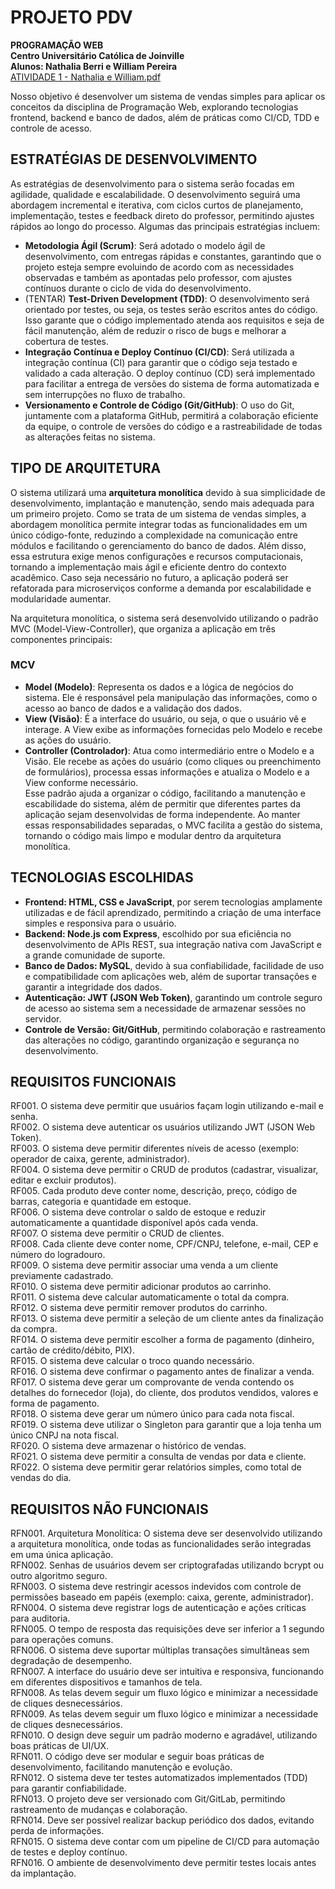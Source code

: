 # PROJETO PDV  
**PROGRAMAÇÃO WEB**  
**Centro Universitário Católica de Joinville**  
**Alunos: Nathalia Berri e William Pereira**  
[ATIVIDADE 1 - Nathalia e William.pdf](https://github.com/user-attachments/files/19172431/ATIVIDADE.1.-.Nathalia.e.William.pdf)

Nosso objetivo é desenvolver um sistema de vendas simples para aplicar os conceitos da disciplina de Programação Web, explorando tecnologias frontend, backend e banco de dados, além de práticas como CI/CD, TDD e controle de acesso.

## ESTRATÉGIAS DE DESENVOLVIMENTO
As estratégias de desenvolvimento para o sistema serão focadas em agilidade, qualidade e escalabilidade. O desenvolvimento seguirá uma abordagem incremental e iterativa, com ciclos curtos de planejamento, implementação, testes e feedback direto do professor, permitindo ajustes rápidos ao longo do processo. Algumas das principais estratégias incluem:
- **Metodologia Ágil (Scrum)**: Será adotado o modelo ágil de desenvolvimento, com entregas rápidas e constantes, garantindo que o projeto esteja sempre evoluindo de acordo com as necessidades observadas e também as apontadas pelo professor, com ajustes contínuos durante o ciclo de vida do desenvolvimento.  
- (TENTAR) **Test-Driven Development (TDD)**: O desenvolvimento será orientado por testes, ou seja, os testes serão escritos antes do código. Isso garante que o código implementado atenda aos requisitos e seja de fácil manutenção, além de reduzir o risco de bugs e melhorar a cobertura de testes.
- **Integração Contínua e Deploy Contínuo (CI/CD)**: Será utilizada a integração contínua (CI) para garantir que o código seja testado e validado a cada alteração. O deploy contínuo (CD) será implementado para facilitar a entrega de versões do sistema de forma automatizada e sem interrupções no fluxo de trabalho.
- **Versionamento e Controle de Código (Git/GitHub)**: O uso do Git, juntamente com a plataforma GitHub, permitirá a colaboração eficiente da equipe, o controle de versões do código e a rastreabilidade de todas as alterações feitas no sistema.

## TIPO DE ARQUITETURA
O sistema utilizará uma **arquitetura monolítica** devido à sua simplicidade de desenvolvimento, implantação e manutenção, sendo mais adequada para um primeiro projeto. Como se trata de um sistema de vendas simples, a abordagem monolítica permite integrar todas as funcionalidades em um único código-fonte, reduzindo a complexidade na comunicação entre módulos e facilitando o gerenciamento do banco de dados. Além disso, essa estrutura exige menos configurações e recursos computacionais, tornando a implementação mais ágil e eficiente dentro do contexto acadêmico. Caso seja necessário no futuro, a aplicação poderá ser refatorada para microserviços conforme a demanda por escalabilidade e modularidade aumentar.  

Na arquitetura monolítica, o sistema será desenvolvido utilizando o padrão MVC (Model-View-Controller), que organiza a aplicação em três componentes principais:  
### MCV
- **Model (Modelo)**: Representa os dados e a lógica de negócios do sistema. Ele é responsável pela manipulação das informações, como o acesso ao banco de dados e a validação dos dados.
- **View (Visão)**: É a interface do usuário, ou seja, o que o usuário vê e interage. A View exibe as informações fornecidas pelo Modelo e recebe as ações do usuário.
- **Controller (Controlador)**: Atua como intermediário entre o Modelo e a Visão. Ele recebe as ações do usuário (como cliques ou preenchimento de formulários), processa essas informações e atualiza o Modelo e a View conforme necessário.  
  Esse padrão ajuda a organizar o código, facilitando a manutenção e escabilidade do sistema, além de permitir que diferentes partes da aplicação sejam desenvolvidas de forma independente. Ao manter essas responsabilidades separadas, o MVC facilita a gestão do sistema, tornando o código mais limpo e modular dentro da arquitetura monolítica.

## TECNOLOGIAS ESCOLHIDAS
- **Frontend: HTML, CSS e JavaScript**, por serem tecnologias amplamente utilizadas e de fácil aprendizado, permitindo a criação de uma interface simples e responsiva para o usuário.
- **Backend: Node.js com Express**, escolhido por sua eficiência no desenvolvimento de APIs REST, sua integração nativa com JavaScript e a grande comunidade de suporte.
- **Banco de Dados: MySQL**, devido à sua confiabilidade, facilidade de uso e compatibilidade com aplicações web, além de suportar transações e garantir a integridade dos dados.
- **Autenticação: JWT (JSON Web Token)**, garantindo um controle seguro de acesso ao sistema sem a necessidade de armazenar sessões no servidor.
- **Controle de Versão: Git/GitHub**, permitindo colaboração e rastreamento das alterações no código, garantindo organização e segurança no desenvolvimento.

## REQUISITOS FUNCIONAIS
RF001. O sistema deve permitir que usuários façam login utilizando e-mail e senha.  
RF002. O sistema deve autenticar os usuários utilizando JWT (JSON Web Token).  
RF003. O sistema deve permitir diferentes níveis de acesso (exemplo: operador de caixa, gerente, administrador).  
RF004. O sistema deve permitir o CRUD de produtos (cadastrar, visualizar, editar e excluir produtos).  
RF005. Cada produto deve conter nome, descrição, preço, código de barras, categoria e quantidade em estoque.  
RF006. O sistema deve controlar o saldo de estoque e reduzir automaticamente a quantidade disponível após cada venda.  
RF007. O sistema deve permitir o CRUD de clientes.  
RF008. Cada cliente deve conter nome, CPF/CNPJ, telefone, e-mail, CEP e número do logradouro.  
RF009. O sistema deve permitir associar uma venda a um cliente previamente cadastrado.  
RF010. O sistema deve permitir adicionar produtos ao carrinho.  
RF011. O sistema deve calcular automaticamente o total da compra.  
RF012. O sistema deve permitir remover produtos do carrinho.  
RF013. O sistema deve permitir a seleção de um cliente antes da finalização da compra.  
RF014. O sistema deve permitir escolher a forma de pagamento (dinheiro, cartão de crédito/débito, PIX).  
RF015. O sistema deve calcular o troco quando necessário.  
RF016. O sistema deve confirmar o pagamento antes de finalizar a venda.  
RF017. O sistema deve gerar um comprovante de venda contendo os detalhes do fornecedor (loja), do cliente,  dos produtos vendidos, valores e forma de pagamento.  
RF018. O sistema deve gerar um número único para cada nota fiscal.  
RF019. O sistema deve utilizar o Singleton para garantir que a loja tenha um único CNPJ na nota fiscal.  
RF020. O sistema deve armazenar o histórico de vendas.  
RF021. O sistema deve permitir a consulta de vendas por data e cliente.  
RF022. O sistema deve permitir gerar relatórios simples, como total de vendas do dia.  

## REQUISITOS NÃO FUNCIONAIS
RFN001. Arquitetura Monolítica: O sistema deve ser desenvolvido utilizando a arquitetura monolítica, onde todas as funcionalidades serão integradas em uma única aplicação.  
RFN002. Senhas de usuários devem ser criptografadas utilizando bcrypt ou outro algoritmo seguro.  
RFN003. O sistema deve restringir acessos indevidos com controle de permissões baseado em papéis (exemplo: caixa, gerente, administrador).  
RFN004. O sistema deve registrar logs de autenticação e ações críticas para auditoria.  
RFN005. O tempo de resposta das requisições deve ser inferior a 1 segundo para operações comuns.  
RFN006. O sistema deve suportar múltiplas transações simultâneas sem degradação de desempenho.  
RFN007. A interface do usuário deve ser intuitiva e responsiva, funcionando em diferentes dispositivos e tamanhos de tela.  
RFN008. As telas devem seguir um fluxo lógico e minimizar a necessidade de cliques desnecessários.  
RFN009. As telas devem seguir um fluxo lógico e minimizar a necessidade de cliques desnecessários.  
RFN010. O design deve seguir um padrão moderno e agradável, utilizando boas práticas de UI/UX.  
RFN011. O código deve ser modular e seguir boas práticas de desenvolvimento, facilitando manutenção e evolução.  
RFN012. O sistema deve ter testes automatizados implementados (TDD) para garantir confiabilidade.  
RFN013. O projeto deve ser versionado com Git/GitLab, permitindo rastreamento de mudanças e colaboração.  
RFN014. Deve ser possível realizar backup periódico dos dados, evitando perda de informações.  
RFN015. O sistema deve contar com um pipeline de CI/CD para automação de testes e deploy contínuo.  
RFN016. O ambiente de desenvolvimento deve permitir testes locais antes da implantação.  
